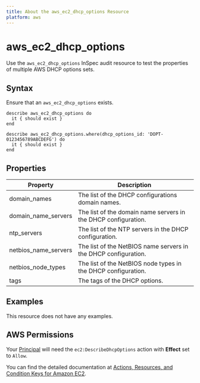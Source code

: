 ```yaml
---
title: About the aws_ec2_dhcp_options Resource
platform: aws
---
```


# aws_ec2_dhcp_options

Use the `aws_ec2_dhcp_options` InSpec audit resource to test the properties of multiple AWS DHCP options sets.

## Syntax

Ensure that an `aws_ec2_dhcp_options` exists.

    describe aws_ec2_dhcp_options do
      it { should exist }
    end

    describe aws_ec2_dhcp_options.where(dhcp_options_id: 'DOPT-0123456789ABCDEFG') do
      it { should exist }
    end


## Properties

| Property | Description |
| --- | --- |
| domain_names          | The list of the DHCP configurations domain names. |
| domain_name_servers   | The list of the domain name servers in the DHCP configuration. |
| ntp_servers           | The list of the NTP servers in the DHCP configuration. |
| netbios_name_servers  | The list of the NetBIOS name servers in the DHCP configuration. |
| netbios_node_types    | The list of the NetBIOS node types in the DHCP configuration. |
| tags                  | The tags of the DHCP options. |

## Examples

This resource does not have any examples.

## AWS Permissions

Your [Principal](https://docs.aws.amazon.com/IAM/latest/UserGuide/intro-structure.html#intro-structure-principal) will need the `ec2:DescribeDhcpOptions` action with **Effect** set to `Allow`.

You can find the detailed documentation at [Actions, Resources, and Condition Keys for Amazon EC2](https://docs.aws.amazon.com/IAM/latest/UserGuide/list_amazonec2.html).